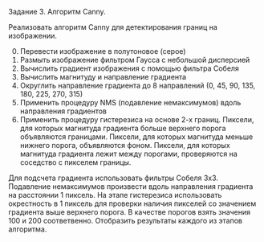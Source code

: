 Задание 3. Алгоритм Canny.


Реализовать алгоритм Canny для детектирования границ на изображении.

0. Перевести изображение в полутоновое (серое)
1. Размыть изображение фильтром Гаусса с небольшой дисперсией
2. Вычислить градиент изображения с помощью фильтра Собеля
3. Вычислить магнитуду и направление градиента
4. Округлить направление градиента до 8 направлений (0, 45, 90, 135, 180, 225, 270, 315)
5. Применить процедуру NMS (подавление немаксимумов) вдоль направления градиентов
6. Применить процедуру гистерезиса на основе 2-х границ. Пиксели, для которых магнитуда градиента больше верхнего порога объявляются границами. Пиксели, для которых магнитуда меньше нижнего порога, объявляются фоном. Пиксели, для которых магнитуда градиента лежит между порогами, проверяются на соседство с пикселем границы. 


Для подсчета градиента использовать фильтры Собеля 3x3. Подавление немаксимумов произвести вдоль направления градиента на расстоянии 1 пиксель. На этапе гистерезиса использовать окрестность в 1 пиксель для проверки наличия пикселей со значением градиента выше верхнего порога. В качестве порогов взять значения 100 и 200 соответвенно. Отобразить результаты каждого из этапов алгоритма.
